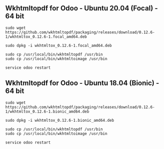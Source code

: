 ## Wkhtmltopdf for Odoo - Ubuntu 20.04 (Focal) - 64 bit

~~~
sudo wget https://github.com/wkhtmltopdf/packaging/releases/download/0.12.6-1/wkhtmltox_0.12.6-1.focal_amd64.deb

sudo dpkg -i wkhtmltox_0.12.6-1.focal_amd64.deb

sudo cp /usr/local/bin/wkhtmltopdf /usr/bin
sudo cp /usr/local/bin/wkhtmltoimage /usr/bin

service odoo restart
~~~

## Wkhtmltopdf for Odoo - Ubuntu 18.04 (Bionic) - 64 bit

~~~
sudo wget https://github.com/wkhtmltopdf/packaging/releases/download/0.12.6-1/wkhtmltox_0.12.6-1.bionic_amd64.deb

sudo dpkg -i wkhtmltox_0.12.6-1.bionic_amd64.deb

sudo cp /usr/local/bin/wkhtmltopdf /usr/bin
sudo cp /usr/local/bin/wkhtmltoimage /usr/bin

service odoo restart
~~~
